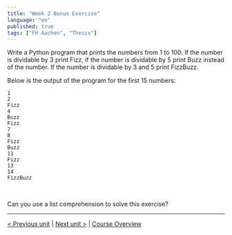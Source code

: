 ```yaml
---
title: "Week 2 Bonus Exercise"
language: "en"
published: true
tags: ["FH Aachen", "Thesis"]
---
```


Write a Python program that prints the numbers from 1 to 100. If the number is dividable by 3 print Fizz, if the number is dividable by 5 print Buzz instead of the number. If the number is dividable by 3 and 5 print FizzBuzz.

Below is the output of the program for the first 15 numbers:

```Py
1
2
Fizz
4
Buzz
Fizz
7
8
Fizz
Buzz
11
Fizz
13
14
FizzBuzz
```
<br>

Can you use a list comprehension to solve this exercise?

---

[< Previous unit](/teaching/python-mooc/week2_bonus_exercise) | [Next unit >](/teaching/python-mooc/week2_additional_material) |
[Course Overview](/teaching/python-mooc)